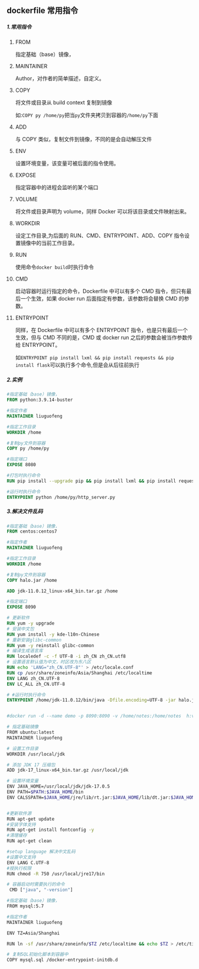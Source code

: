 ## dockerfile 常用指令

##### 1.常用指令

1. FROM

   指定基础（base）镜像，

2. MAINTAINER

   Author，对作者的简单描述，自定义。

3. COPY

   将文件或目录从 build context 复制到镜像

   如:`COPY py /home/py`把当`py`文件夹拷贝到容器的`/home/py`下面

4. ADD

   与 COPY 类似，复制文件到镜像，不同的是会自动解压文件

5. ENV

   设置环境变量，该变量可被后面的指令使用。

6. EXPOSE

   指定容器中的进程会监听的某个端口

7. VOLUME

   将文件或目录声明为 volume，同样 Docker 可以将该目录或文件映射出来。

8. WORKDIR

   设定工作目录,为后面的 RUN、CMD、ENTRYPOINT、ADD、COPY 指令设置镜像中的当前工作目录。

9. RUN

   使用命令`docker build`时执行命令

10. CMD

    启动容器时运行指定的命令，Dockerfile 中可以有多个 CMD 指令，但只有最后一个生效，如果 docker run 后面指定有参数，该参数将会替换 CMD 的参数。

11. ENTRYPOINT

    同样，在 Dockerfile 中可以有多个 ENTRYPOINT 指令，也是只有最后一个生效，但与 CMD 不同的是，CMD 或 docker run 之后的参数会被当作参数传给 ENTRYPOINT。

    如`ENTRYPOINT pip install lxml && pip install requests && pip install flask`可以执行多个命令,但是会从后往前执行

##### 2.实例

```dockerfile
#指定基础（base）镜像，
FROM python:3.9.14-buster

#指定作者
MAINTAINER liuguofeng

#指定工作目录
WORKDIR /home

#复制py文件到容器
COPY py /home/py

#指定端口
EXPOSE 8080

#打包时执行命令
RUN pip install --upgrade pip && pip install lxml && pip install requests && pip install flask

#运行时执行命令
ENTRYPOINT python /home/py/http_server.py
```

##### 3.解决文件乱码

```dockerfile
#指定基础（base）镜像，
FROM centos:centos7

#指定作者
MAINTAINER liuguofeng

#指定工作目录
WORKDIR /home

#复制py文件到容器
COPY halo.jar /home

ADD jdk-11.0.12_linux-x64_bin.tar.gz /home

#指定端口
EXPOSE 8090

# 更新软件
RUN yum -y upgrade
# 安装中文包
RUN yum install -y kde-l10n-Chinese
# 重新安装glibc-common
RUN yum -y reinstall glibc-common
# 编译生成语言库
RUN localedef -c -f UTF-8 -i zh_CN zh_CN.utf8
# 设置语言默认值为中文，时区改为东八区
RUN echo 'LANG="zh_CN.UTF-8"' > /etc/locale.conf
RUN cp /usr/share/zoneinfo/Asia/Shanghai /etc/localtime
ENV LANG zh_CN.UTF-8
ENV LC_ALL zh_CN.UTF-8 

# #运行时执行命令
ENTRYPOINT /home/jdk-11.0.12/bin/java -Dfile.encoding=UTF-8 -jar halo.jar


#docker run -d --name demo -p 8090:8090 -v /home/notes:/home/notes  h:v1
```

```sh
# 指定基础镜像
FROM ubuntu:latest
MAINTAINER liuguofeng

# 设置工作目录
WORKDIR /usr/local/jdk

# 添加 JDK 17 压缩包
ADD jdk-17_linux-x64_bin.tar.gz /usr/local/jdk

# 设置环境变量
ENV JAVA_HOME=/usr/local/jdk/jdk-17.0.5
ENV PATH=$PATH:$JAVA_HOME/bin
ENV CALSSPATH=$JAVA_HOME/jre/lib/rt.jar:$JAVA_HOME/lib/dt.jar:$JAVA_HOME/lib/tools.jar


#更新软件源
RUN apt-get update
#安装字体支持
RUN apt-get install fontconfig -y
#清理缓存
RUN apt-get clean

#setup language 解决中文乱码
#设置中文支持
ENV LANG C.UTF-8
#授执行权限
RUN chmod -R 750 /usr/local/jre17/bin

# 容器启动时需要执行的命令
 CMD ["java", "-version"]

```

```sh
#指定基础（base）镜像，
FROM mysql:5.7

#指定作者
MAINTAINER liuguofeng

ENV TZ=Asia/Shanghai

RUN ln -sf /usr/share/zoneinfo/$TZ /etc/localtime && echo $TZ > /etc/timezone

# 复制SQL初始化脚本到容器中
COPY mysql.sql /docker-entrypoint-initdb.d
```

